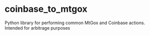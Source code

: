 coinbase_to_mtgox
=================

Python library for performing common MtGox and Coinbase actions. Intended for arbitrage purposes
